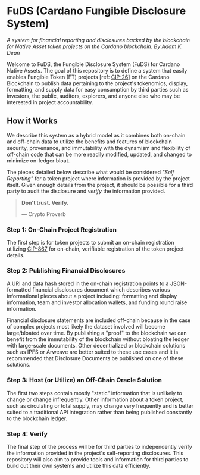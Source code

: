 # FuDS (Cardano Fungible Disclosure System)

_A system for financial reporting and disclosures backed by the blockchain for Native Asset token projects on the 
Cardano blockchain. By Adam K. Dean_

Welcome to FuDS, the Fungible Disclosure System (FuDS) for Cardano Native Assets. The goal of this repository is to
define a system that easily enables Fungible Token (FT) projects [ref: [CIP-26]()] on the Cardano Blockchain to publish data pertaining
to the project's tokenomics, display, formatting, and supply data for easy consumption by third parties such as
investors, the public, auditors, explorers, and anyone else who may be interested in project accountability.

## How it Works

We describe this system as a hybrid model as it combines both on-chain and off-chain data to utilize the benefits and
features of blockchain security, provenance, and immutability with the dynamism and flexibility of off-chain code that
can be more readily modified, updated, and changed to minimize on-ledger bloat.

The pieces detailed below describe what would be considered _"Self Reporting"_ for a token project where information is
provided by the project itself. Given enough details from the project, it should be possible for a third party to audit
the disclosure and _verify_ the information provided.

> **Don't trust. Verify.**
> 
> — Crypto Proverb

### Step 1: On-Chain Project Registration

The first step is for token projects to submit an on-chain registration utilizing [CIP-867]() for on-chain, verifiable
registration of the token project details.

### Step 2: Publishing Financial Disclosures

A URI and data hash stored in the on-chain registration points to a JSON-formatted financial disclosures document which
describes various informational pieces about a project including: formatting and display information, team and investor
allocation wallets, and funding round raise information.

Financial disclosure statements are included off-chain because in the case of complex projects most likely the dataset
involved will become large/bloated over time. By publishing a "proof" to the blockchain we can benefit from the
immutability of the blockchain without bloating the ledger with large-scale documents. Other decentralized or blockchain
solutions such as IPFS or Arweave are better suited to these use cases and it is recommended that Disclosure Documents
be published on one of these solutions.

### Step 3: Host (or Utilize) an Off-Chain Oracle Solution

The first two steps contain mostly "static" information that is unlikely to change or change infrequently. Other
information about a token project, such as circulating or total supply, may change very frequently and is better suited
to a traditional API integration rather than being published constantly to the blockchain ledger.

### Step 4: Verify

The final step of the process will be for third parties to independently verify the information provided in the 
project's self-reporting disclosures. This repository will also aim to provide tools and information for third parties
to build out their own systems and utilize this data efficiently.
